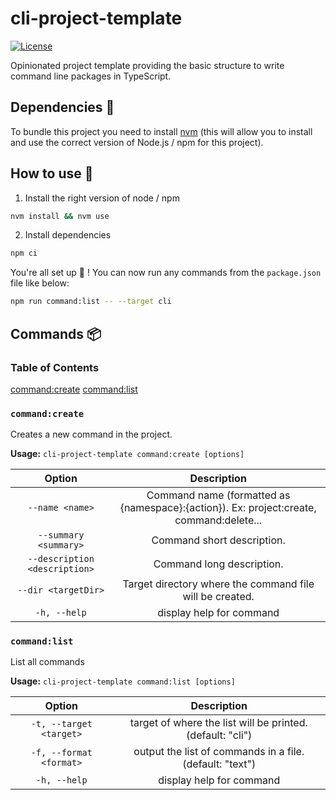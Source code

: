 # cli-project-template

[![License](https://img.shields.io/badge/License-Apache_2.0-blue.svg)](https://opensource.org/licenses/Apache-2.0)

Opinionated project template providing the basic structure to write command line packages in TypeScript.

## Dependencies 🔗

To bundle this project you need to install [nvm](https://github.com/nvm-sh/nvm?tab=readme-ov-file#installing-and-updating) (this will allow you to install and use the correct version of Node.js / npm for this project).

## How to use 📖

1. Install the right version of node / npm

```sh
nvm install && nvm use
```

2. Install dependencies

```sh
npm ci
```

You're all set up 🎉 ! You can now run any commands from the `package.json` file like below:

```sh
npm run command:list -- --target cli
```

## Commands 📦

<!-- DO NOT REMOVE: CommandListStart -->

### Table of Contents

[command:create](#commandcreate)
[command:list](#commandlist)

### `command:create`

Creates a new command in the project.

__Usage:__ `cli-project-template command:create [options]`

| Option | Description |
|:----:|:----:|
| `--name <name>` | Command name (formatted as {namespace}:{action}). Ex: project:create, command:delete... |
| `--summary <summary>` | Command short description. |
| `--description <description>` | Command long description. |
| `--dir <targetDir>` | Target directory where the command file will be created. |
| `-h, --help` | display help for command |

### `command:list`

List all commands

__Usage:__ `cli-project-template command:list [options]`

| Option | Description |
|:----:|:----:|
| `-t, --target <target>` | target of where the list will be printed. (default: "cli") |
| `-f, --format <format>` | output the list of commands in a file. (default: "text") |
| `-h, --help` | display help for command |

<!-- DO NOT REMOVE: CommandListEnd -->
